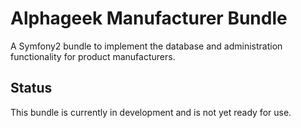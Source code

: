 Alphageek Manufacturer Bundle
=============================
A Symfony2 bundle to implement the database and administration functionality for product manufacturers.

Status
------
This bundle is currently in development and is not yet ready for use.
